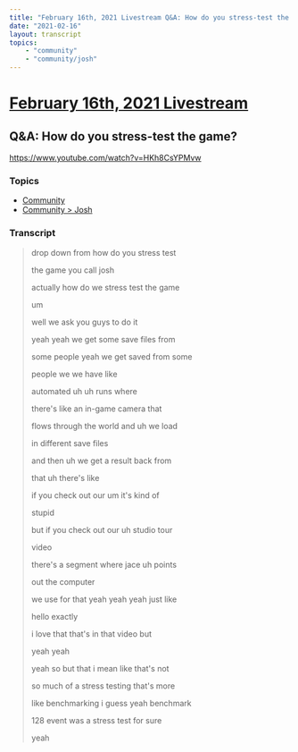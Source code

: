 ```yaml
---
title: "February 16th, 2021 Livestream Q&A: How do you stress-test the game?"
date: "2021-02-16"
layout: transcript
topics:
    - "community"
    - "community/josh"
---
```

# [February 16th, 2021 Livestream](../2021-02-16.md)
## Q&A: How do you stress-test the game?
https://www.youtube.com/watch?v=HKh8CsYPMvw

### Topics
* [Community](../topics/community.md)
* [Community > Josh](../topics/community/josh.md)

### Transcript

> drop down from how do you stress test
>
> the game you call josh
>
> actually how do we stress test the game
>
> um
>
> well we ask you guys to do it
>
> yeah yeah we get some save files from
>
> some people yeah we get saved from some
>
> people we we have like
>
> automated uh uh runs where
>
> there's like an in-game camera that
>
> flows through the world and uh we load
>
> in different save files
>
> and then uh we get a result back from
>
> that uh there's like
>
> if you check out our um it's kind of
>
> stupid
>
> but if you check out our uh studio tour
>
> video
>
> there's a segment where jace uh points
>
> out the computer
>
> we use for that yeah yeah yeah just like
>
> hello exactly
>
> i love that that's in that video but
>
> yeah yeah
>
> yeah so but that i mean like that's not
>
> so much of a stress testing that's more
>
> like benchmarking i guess yeah benchmark
>
> 128 event was a stress test for sure
>
> yeah
